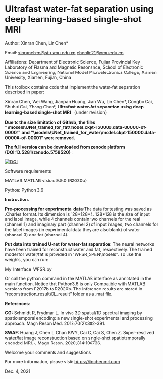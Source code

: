# Ultrafast water-fat separation using deep learning-based single-shot MRI

Author: Xinran Chen, Lin Chen\*

Email:  xinranchen@stu.xmu.edu.cn   chenlin21@xmu.edu.cn

Affiliations:
Department of Electronic Science, Fujian Provincial Key Laboratory of Plasma and Magnetic Resonance, School of Electronic Science and Engineering, National Model Microelectronics College, Xiamen University, Xiamen, Fujian, China



This toolbox contains code that implement the water-fat separation described in paper:

Xinran Chen, Wei Wang, Jianpan Huang, Jian Wu, Lin Chen\*, Congbo Cai, Shuhui Cai, Zhong Chen\*, **Ultrafast water-fat separation using deep learning-based single-shot MRI**  （under revision）



**Due to the size limitation of Github, the  files "\models\UNet_trained_for_fat\model.ckpt-150000.data-00000-of-00001"  and "\models\UNet_trained_for_water\model.ckpt-150000.data-00000-of-00001"  were removed.** 

**The full version can be downloaded from zenodo platform (DOI:10.5281/zenodo.5758520)** :

<a href="https://doi.org/10.5281/zenodo.5758520"><img src="https://zenodo.org/badge/DOI/10.5281/zenodo.5758520.svg" alt="DOI"></a>



Software requirements

MATLAB:MATLAB vision: 9.9.0 (R2020b)

Python: Python 3.6


**Instruction**:

**Pre-processing for experimental data**:The data for testing was saved as .Charles format. Its dimension is 128\*128\*4. 128\*128 is the size of input and label image, while 4 channels contain two channels for the real (channel 1) and imaginary part (channel 2) of input images, two channels for the label images (in experimental data they are also blank) of water (channel 3) and fat (channel 4). 

**Put data into trained U-net for water-fat separation**: The neural networks have been trained for reconstruct water and fat, respectively.  The trained model for water/fat is provided in “WFSR_SPEN\models”. To use the weights, you can run:

My_Interface_WFSR.py

Or call the python command in the MATLAB interface as annotated in the main function. Notice that Python3.6 is only Compatible with MATLAB versions from R2017b to R2020b.
The inference results are stored in “reconstruction_result\DL_result” folder as a .mat file.

**References**:

**CG:** Schmidt R, Frydman L. In vivo 3D spatial/1D spectral imaging by spatiotemporal encoding: a new single-shot experimental and processing approach. Magn Reson Med. 2013;70(2):382-391.

**SWAF:** Huang J, Chen L, Chan KWY, Cai C, Cai S, Chen Z. Super-resolved water/fat image reconstruction based on single-shot spatiotemporally encoded MRI. J Magn Reson. 2020;314:106736.


Welcome your comments and suggestions.

For more information, please visit: https://linchenmri.com



Dec. 4, 2021
